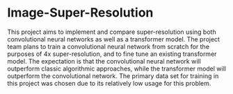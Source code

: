 # Image-Super-Resolution
This project aims to implement and compare super-resolution using both convolutional neural networks as well as a transformer model. The project team plans to train a convolutional neural network from scratch for the purposes of 4x super-resolution, and to fine tune an existing transformer model. The expectation is that the convolutional neural network will outperform classic algorithmic approaches, while the transformer model will outperform the convolutional network. The primary data set for training in this project was chosen due to its relatively low usage for this problem.
